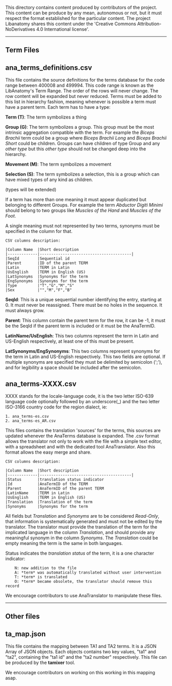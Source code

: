 
This directory contains content produced by contributors of the project. This content can be produce by any mean, autonomous or not, but it must respect the format established for the particular content. The project Libanatomy shares this content under the 'Creative Commons Attribution-NoDerivatives 4.0 International license'.

------------------
## Term Files

ana_terms_definitions.csv
------------------
This file contains the source definitions for the terms database for the code range between 400008 and 499994. This code range is known as the LibAnatomy's Term Range. The order of the rows will never change. The row content will be expanded but never reduced. 
Terms must be added to this list in hierarchy fashion, meaning whenever is possible a term must have a parent term. Each term has to have a type:

**Term (T)**: The term symbolizes a thing

**Group (G)**: The term symbolizes a group. This group must be the most intrinsic aggregation compatible with the term. For example the *Biceps Brachii* term could be a group where *Biceps Brachii Long* and *Biceps Brachii Short* could be children. Groups can have children of type Group and any *other type* but this *other type* should not be changed deep into the hierarchy.

**Movement (M)**: The term symbolizes a movement

**Selection (S)**: The term symbolizes a selection, this is a group which can have mixed types of any kind as children.

(types will be extended)

If a term has more than one meaning it must appear duplicated but belonging to different Groups. For example the term *Abductor Digiti Minimi* should belong to two groups like *Muscles of the Hand* and *Muscles of the Foot*.

A single meaning must not represented by two terms, synonyms must be specified in the column for that.


```
CSV columns description:

|Column Name  |Short description
|-------------|----------------------------------------|
|SeqId        |Sequential id                    
|Parent       |ID of the parent TERM                   
|Latin        |TERM in Latin                           
|UsEnglish    |TERM in English (US)                    
|LatSynonyms  |Synonyms for the term                
|EngSynonyms  |Synonyms for the term                
|Type         |"T","G","M","S"
|Sex          |"","M","F","B"
```

**SeqId**: This is a unique sequential number identifying the entry, starting at 0. It must never be reassigned. There must be no holes in the sequence. It must always grow.

**Parent**: This column contain the parent term for the row, it can be -1, it must be the SeqId if the parent term is included or it must be the AnaTermID.

**LatinName/UsEnglish**: This two columns represent the term in Latin and US-English respectively, at least one of this must be present.

**LatSynonyms/EngSynonyms**: This two columns represent synonyms for the term in Latin and US-English respectively. This two fields are optional. If multiple synonyms are specified they must be delimited by semicolon (';'), and for legibility a space should be included after the semicolon.


ana_terms-XXXX.csv
------------------

XXXX stands for the locale-language code, it is the two letter ISO-639 language code optionally followed by an underscore(_) and the two letter ISO-3166 country code for the region dialect, ie:
	
	1. ana_terms-es.csv
	2. ana_terms-es_AR.csv
	
This files contains the translation 'sources' for the terms, this sources are updated whenever the AnaTerms database is expanded. The .csv format allows the translator not only to work with the file with a simple text editor, with a spreadsheet and with the dedicated tool AnaTranslator. Also this format allows the easy merge and share.

```
CSV columns description:

|Column Name  |Short description
|-------------|----------------------------------------|
|Status       |translation status indicator                         
|Id           |AnaTermID of the TERM                                
|Parent       |AnaTermID of the parent TERM                         
|LatinName    |TERM in Latin                                        
|UsEnglish    |TERM in English (US)                                 
|Translation  |Translation of the term                              
|Synonyms     |Synonyms for the term                                
```

All fields but *Translation* and *Synonyms* are to be considered *Read-Only*, that information is systematically generated and must not be edited by the translator. The translator must provide the translation of the term for the implicated language in the column *Translation*, and should provide any meaningful synonym in the column *Synonyms*. The *Translation* could be empty meaning the term is the same in both languages.

Status indicates the *translation status* of the term, it is a one character indicator:
```
	N: new addition to the file
	A: *term* was automatically translated without user intervention
	T: *term* is translated
	O: *term* became obsolete, the translator should remove this record
```

We encourage contributors to use AnaTranslator to manipulate these files.

--------------------
## Other files

ta_map.json
-----------
This file contains the mapping between TA1 and TA2 terms. It is a JSON Array of JSON objects. Each objects contains two key values, "ta1" and "ta2", containing the "ta1 id" and the "ta2 number" respectively.
This file can be produced by the **tamixer** tool.

We encourage contributors on working on this working in this mapping asap.
